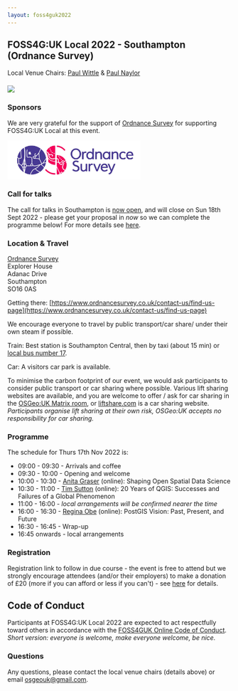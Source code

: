 ```yaml
---
layout: foss4guk2022
---
```



## FOSS4G:UK Local 2022 - Southampton (Ordnance Survey)

Local Venue Chairs: [Paul Wittle](mailto:paul.wittle@dorsetcouncil.gov.uk) & [Paul Naylor](mailto:paul.naylor@os.uk)

<img src="images/OS-HQ-exterior-0322-02.jpg" width="600" align="middle">

### Sponsors

We are very grateful for the support of [Ordnance Survey](https://www.ordnancesurvey.co.uk/) for supporting FOSS4G:UK Local at this event.

[<img src="images/OS logo prime RGB.jpg" width="300" align="middle">](https://www.ordnancesurvey.co.uk/)

### Call for talks
The call for talks in Southampton is [now open](https://forms.gle/HfBkq5LSrDpCfp4G9), and will close on Sun 18th Sept 2022 - please get your proposal in *now* so we can complete the programme below! For more details see [here](https://uk.osgeo.org/foss4guk2022local/index.html#call-for-talks).

### Location & Travel
[Ordnance Survey](https://www.openstreetmap.org/#map=19/50.93812/-1.47032)<br>
Explorer House<br>
Adanac Drive<br>
Southampton<br>
SO16 0AS<br>

Getting there: [https://www.ordnancesurvey.co.uk/contact-us/find-us-page](https://www.ordnancesurvey.co.uk/contact-us/find-us-page)

We encourage everyone to travel by public transport/car share/ under their own steam if possible.

Train: Best station is Southampton Central, then by taxi (about 15 min) or [local bus number 17](https://www.bluestarbus.co.uk/services/BLUS/17). 

Car: A visitors car park is available. 

To minimise the carbon footprint of our event, we would ask participants to consider public transport or car sharing where possible. Various lift sharing websites are available, and you are welcome to offer / ask for car sharing in the [OSGeo:UK Matrix room](https://matrix.to/#/#OSGeoUK:matrix.org), or [liftshare.com](liftshare.com) is a car sharing website. *Participants organise lift sharing at their own risk, OSGeo:UK accepts no responsibility for car sharing.*

### Programme

The schedule for Thurs 17th Nov 2022 is:
- 09:00 - 09:30 - Arrivals and coffee
- 09:30 - 10:00 - Opening and welcome
- 10:00 - 10:30 - [Anita Graser](https://anitagraser.com/) (online): Shaping Open Spatial Data Science
- 10:30 - 11:00 - [Tim Sutton](https://kartoza.com/en/people/person/tim/) (online): 20 Years of QGIS: Successes and Failures of a Global Phenomenon
- 11:00 - 16:00 - *local arrangements will be confirmed nearer the time*
- 16:00 - 16:30 - [Regina Obe](https://twitter.com/reginaobe) (online): PostGIS Vision: Past, Present, and Future
- 16:30 - 16:45 - Wrap-up
- 16:45 onwards - local arrangements

### Registration 

Registration link to follow in due course - the event is free to attend but we strongly encourage attendees (and/or their employers) to make a donation of £20 (more if you can afford or less if you can't) - see [here](https://uk.osgeo.org/foss4guk2022local/index.html#registration) for details.

## Code of Conduct

Participants at FOSS4G:UK Local 2022 are expected to act respectfully toward others in accordance with the [FOSS4GUK Online Code of Conduct](code-of-conduct). *Short version: everyone is welcome, make everyone welcome, be nice.*

### Questions

Any questions, please contact the local venue chairs (details above) or email [osgeouk@gmail.com](mailto:osgeouk@gmail.com). 




